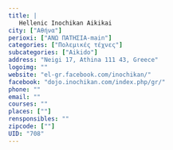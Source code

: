 ```yaml
---
title: |
   Hellenic Inochikan Aikikai
city: ["Αθήνα"]
perioxi: ["ΑΝΩ ΠΑΤΗΣΙΑ-main"]
categories: ["Πολεμικές τέχνες"]
subcategories: ["Aikido"]
address: "Neigi 17, Athina 111 43, Greece"
logoimg: ""
website: "el-gr.facebook.com/inochikan/"
facebook: "dojo.inochikan.com/index.php/gr/"
phone: ""
email: ""
courses: ""
places: [""]
rensponsibles: ""
zipcode: [""]
UID: "708"
---
```




